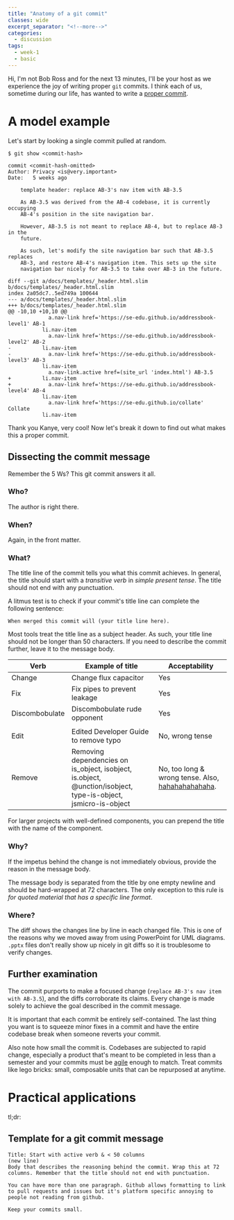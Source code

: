 ```yaml
---
title: "Anatomy of a git commit"
classes: wide
excerpt_separator: "<!--more-->"
categories:
  - discussion
tags:
  - week-1
  - basic
---
```


Hi, I'm not Bob Ross and for the next 13 minutes, I'll be your host as we experience the joy of writing proper `git` commits.
I think each of us, sometime during our life, has wanted to write a [proper commit](https://www.youtube.com/watch?v=oh5p5f5_-7A).

<!--more-->

# A model example

Let's start by looking a single commit pulled at random.

```
$ git show <commit-hash> 

commit <commit-hash-omitted>
Author: Privacy <is@very.important>
Date:   5 weeks ago

    template header: replace AB-3's nav item with AB-3.5

    As AB-3.5 was derived from the AB-4 codebase, it is currently occupying
    AB-4's position in the site navigation bar.

    However, AB-3.5 is not meant to replace AB-4, but to replace AB-3 in the
    future.

    As such, let's modify the site navigation bar such that AB-3.5 replaces
    AB-3, and restore AB-4's navigation item. This sets up the site
    navigation bar nicely for AB-3.5 to take over AB-3 in the future.

diff --git a/docs/templates/_header.html.slim b/docs/templates/_header.html.slim
index 2a05dc7..5ed749a 100644
--- a/docs/templates/_header.html.slim
+++ b/docs/templates/_header.html.slim
@@ -10,10 +10,10 @@
             a.nav-link href='https://se-edu.github.io/addressbook-level1' AB-1
           li.nav-item
             a.nav-link href='https://se-edu.github.io/addressbook-level2' AB-2
-          li.nav-item
-            a.nav-link href='https://se-edu.github.io/addressbook-level3' AB-3
           li.nav-item
             a.nav-link.active href=(site_url 'index.html') AB-3.5
+          li.nav-item
+            a.nav-link href='https://se-edu.github.io/addressbook-level4' AB-4
           li.nav-item
             a.nav-link href='https://se-edu.github.io/collate' Collate
           li.nav-item
```

Thank you Kanye, very cool!
Now let's break it down to find out what makes this a proper commit.

## Dissecting the commit message
    
Remember the 5 Ws? This git commit answers it all.

### Who? 

The author is right there.

### When?

Again, in the front matter.

### What?
    
The title line of the commit tells you what this commit achieves.
In general, the title should start with a *transitive verb* in *simple present tense*.
The title should not end with any punctuation.

A litmus test is to check if your commit's title line can complete the following sentence:

    When merged this commit will (your title line here).

Most tools treat the title line as a subject header.
As such, your title line should not be longer than 50 characters.
If you need to describe the commit further, leave it to the message body.
 

Verb | Example of title | Acceptability
---|---|--- 
Change | Change flux capacitor | Yes
Fix | Fix pipes to prevent leakage | Yes
Discombobulate | Discombobulate rude opponent | Yes
 | | 
Edit | Edited Developer Guide to remove typo | No, wrong tense
Remove | Removing dependencies on is_object, isobject, is.object, @unction/isobject, type-is-object, jsmicro-is-object | No, too long & wrong tense. Also, [hahahahahahaha](https://www.npmjs.com/search?q=isobject).

For larger projects with well-defined components, you can prepend the title with the name of the component. 

### Why?

If the impetus behind the change is not immediately obvious, provide the reason in the message body.

The message body is separated from the title by one empty newline and should be hard-wrapped at 72 characters.
The only exception to this rule is _for quoted material that has a specific line format_.

### Where?

The diff shows the changes line by line in each changed file. 
This is one of the reasons why we moved away from using PowerPoint for UML diagrams. 
`.pptx` files don't really show up nicely in git diffs so it is troublesome to verify changes.

## Further examination 

The commit purports to make a focused change (`replace AB-3's nav item with AB-3.5`), and the diffs corroborate its claims.
Every change is made solely to achieve the goal described in the commit message.

It is important that each commit be entirely self-contained. 
The last thing you want is to squeeze minor fixes in a commit and have the entire codebase break when someone reverts your commit.

Also note how small the commit is.
Codebases are subjected to rapid change, especially a product that's meant to be completed in less than a semester and your commits must be [agile](https://www.atlassian.com/agile) enough to match.
Treat commits like lego bricks: small, composable units that can be repurposed at anytime. 

# Practical applications

tl;dr:

## Template for a git commit message

```
Title: Start with active verb & < 50 columns
(new line)
Body that describes the reasoning behind the commit. Wrap this at 72
columns. Remember that the title should not end with punctuation.

You can have more than one paragraph. Github allows formatting to link
to pull requests and issues but it's platform specific annoying to
people not reading from github.

Keep your commits small. 
```

